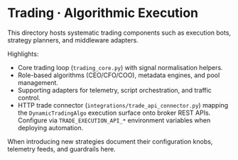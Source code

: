 # Trading · Algorithmic Execution

This directory hosts systematic trading components such as execution bots,
strategy planners, and middleware adapters.

Highlights:

- Core trading loop (`trading_core.py`) with signal normalisation helpers.
- Role-based algorithms (CEO/CFO/COO), metadata engines, and pool management.
- Supporting adapters for telemetry, script orchestration, and traffic control.
- HTTP trade connector (`integrations/trade_api_connector.py`) mapping the
  `DynamicTradingAlgo` execution surface onto broker REST APIs. Configure via
  `TRADE_EXECUTION_API_*` environment variables when deploying automation.

When introducing new strategies document their configuration knobs, telemetry
feeds, and guardrails here.
